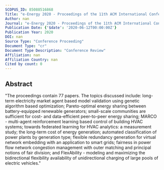 ```yaml
---
SCOPUS_ID: 85088516868
Title: "e-Energy 2020 - Proceedings of the 11th ACM International Conference on Future Energy Systems"
Author: nan
Journal: "e-Energy 2020 - Proceedings of the 11th ACM International Conference on Future Energy Systems"
Publication Date: {'$date': '2020-06-12T00:00:00Z'}
Publication Year: 2020
DOI: nan
Source Type: "Conference Proceeding"
Document Type: "cr"
Document Type Description: "Conference Review"
Affiliation: nan
Affiliation Country: nan
Cited by count: 0
---
```


## Abstract
"The proceedings contain 77 papers. The topics discussed include: long-term electricity market agent based model validation using genetic algorithm based optimization; Pareto-optimal energy sharing between battery-equipped renewable generators; small-scale communities are sufficient for cost- and data-efficient peer-to-peer energy sharing; MARCO - multi-agent reinforcement learning based control of building HVAC systems; towards federated learning for HVAC analytics: a measurement study; the long-term cost of energy generation; automated classification of power plants by generation type; flexible redundancy generation for virtual network embedding with an application to smart grids; fairness in power flow network congestion management with outer matching and principal notions of fair division; and FlexAbility - modeling and maximizing the bidirectional flexibility availability of unidirectional charging of large pools of electric vehicles."
